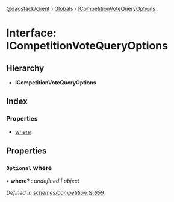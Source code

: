 [@daostack/client](../README.md) › [Globals](../globals.md) › [ICompetitionVoteQueryOptions](icompetitionvotequeryoptions.md)

# Interface: ICompetitionVoteQueryOptions

## Hierarchy

* **ICompetitionVoteQueryOptions**

## Index

### Properties

* [where](icompetitionvotequeryoptions.md#optional-where)

## Properties

### `Optional` where

• **where**? : *undefined | object*

*Defined in [schemes/competition.ts:659](https://github.com/daostack/client/blob/7361fcc/src/schemes/competition.ts#L659)*
